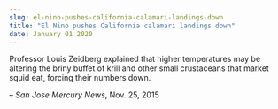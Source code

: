```yaml
---
slug: el-nino-pushes-california-calamari-landings-down
title: "El Nino pushes California calamari landings down"
date: January 01 2020
---
```


 
<p>
  Professor Louis Zeidberg explained that higher temperatures may be altering
  the briny buffet of krill and other small crustaceans that market squid eat,
  forcing their numbers down.
</p>
<p>– <em>San Jose Mercury News</em>, Nov. 25, 2015</p>
 
